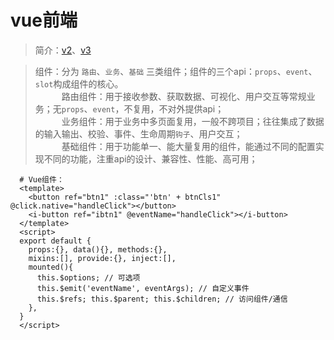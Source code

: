 # vue前端

> 简介：[v2](https://cn.vuejs.org/v2/guide/)、[v3](https://cn.vuejs.org/v3/guide/) <br>

> 组件：分为 `路由`、`业务`、`基础` 三类组件；组件的三个api：`props`、`event`、`slot`构成组件的核心。<br>
  　　　路由组件：用于接收参数、获取数据、可视化、用户交互等常规业务；无`props`、`event`，不复用，不对外提供api；<br>
  　　　业务组件：用于业务中多页面复用，一般不跨项目；往往集成了数据的输入输出、校验、事件、生命周期`钩子`、用户交互；<br>
  　　　基础组件：用于功能单一、能大量复用的组件，能通过不同的配置实现不同的功能，注重api的设计、兼容性、性能、高可用；
~~~vue
  # Vue组件：
  <template>
    <button ref="btn1" :class="'btn' + btnCls1" @click.native="handleClick"></button>
    <i-button ref="ibtn1" @eventName="handleClick"></i-button>
  </template>
  <script>
  export default {
    props:{}, data(){}, methods:{},
    mixins:[], provide:{}, inject:[],
    mounted(){
      this.$options; // 可选项
      this.$emit('eventName', eventArgs); // 自定义事件
      this.$refs; this.$parent; this.$children; // 访问组件/通信
    },
  }
  </script>
~~~

